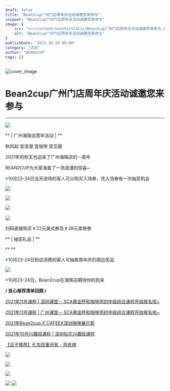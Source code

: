 ```yaml
---
draft: false
title: "Bean2cup广州门店周年庆活动诚邀您来参与"
snippet: "Bean2cup广州门店周年庆活动诚邀您来参与"
image: {
    src: "src/content/events/static/Bean2cup广州门店周年庆活动诚邀您来参与_01.jpeg",
    alt: "Bean2cup广州门店周年庆活动诚邀您来参与"
}
publishDate: "2021-10-20 00:00"
category: "活动"
author: "BEAN2CUP"
tags: []
---
```


![cover_image](./static/Bean2cup广州门店周年庆活动诚邀您来参与_01.jpeg)

#  Bean2cup广州门店周年庆活动诚邀您来参与



__ _ _ _ _

![](./static/Bean2cup广州门店周年庆活动诚邀您来参与_02.png)



** | 广州海珠店周年活动 |  **



秋风起 宜浪漫 宜咖啡 宜见面

2021年的秋天也迎来了广州海珠店的一周年

BEAN2CUP为大家准备了一场浪漫的惊喜~

*10月23-24日当天进场的客人可以购买入场券，凭入场券有一次抽奖机会

![](./static/Bean2cup广州门店周年庆活动诚邀您来参与_03.jpeg)

![](./static/Bean2cup广州门店周年庆活动诚邀您来参与_04.jpeg)



![](./static/Bean2cup广州门店周年庆活动诚邀您来参与_05.png)
‍

![](./static/Bean2cup广州门店周年庆活动诚邀您来参与_06.png)

扫码直接购买￥22元美式券及￥28元拿铁券





** | 抽奖礼品 |  **

**
**

*10月23-24日到店消费的客人可抽取周年庆的周边奖品

![](./static/Bean2cup广州门店周年庆活动诚邀您来参与_07.png)

*10月23-24日，Bean2cup在海珠店期待你的到来







**/ 良心推荐清单回顾 /**

[ 2021年11月课程 | 深圳课堂-- SCA黄金杯和咖啡师初中级组合课程开始报名啦~  ](http://mp.weixin.qq.com/s?__biz=MzAwNTYzODcxMg==&mid=2651354685&idx=1&sn=4a6a44f532a88fe1c857894e872406b0&chksm=80e5496ab792c07c0e677fed5b6c21b37f45011d8af638448b33b66ab367139041c4ea96f65d&scene=21#wechat_redirect)

[ 2021年11月课程 | 广州课堂-- SCA黄金杯和咖啡师初中级组合课程开始报名啦~  ](http://mp.weixin.qq.com/s?__biz=MzAwNTYzODcxMg==&mid=2651354685&idx=2&sn=53bca24c4bdc63898d2313a6d6c53569&chksm=80e5496ab792c07cb9847da9cb621ad454365ffe445fff2a76babfdb416c3c22ade11d99dbf8&scene=21#wechat_redirect)

[ 2021年Bean2cup X CAFEEX深圳咖啡展花絮
](http://mp.weixin.qq.com/s?__biz=MzAwNTYzODcxMg==&mid=2651354577&idx=1&sn=0e8b7196af6528036837b65891058822&chksm=80e54a86b792c390e53af5e2a2e6b391f6f215cf5839d1a7df7db58f047ed6d4599d3913de40&scene=21#wechat_redirect)

[ 2021年10月兴趣班课程 | 深圳拉花兴趣班课程  ](http://mp.weixin.qq.com/s?__biz=MzAwNTYzODcxMg==&mid=2651354629&idx=1&sn=487e6378a0e1120ea7f3d7842b40443e&chksm=80e54952b792c0447431709b78e0642a5507f756c19817189285f36e409d02f2c20cbb95d1b1&scene=21#wechat_redirect)

[ 【豆子推荐】孔加双重厌氧 - 茶玫瑰
](http://mp.weixin.qq.com/s?__biz=MzAwNTYzODcxMg==&mid=2651353574&idx=1&sn=0b505e726640f58368f9b21e5ac3e575&chksm=80e54eb1b792c7a7f64b70db8251015bb2a8b90edc105653c5c12d53e964912b387a4406bcc7&scene=21#wechat_redirect)

![](./static/Bean2cup广州门店周年庆活动诚邀您来参与_08.jpeg)

![](./static/Bean2cup广州门店周年庆活动诚邀您来参与_09.jpeg)

![](./static/Bean2cup广州门店周年庆活动诚邀您来参与_10.jpeg)

![](./static/Bean2cup广州门店周年庆活动诚邀您来参与_11.jpeg)
![](./static/Bean2cup广州门店周年庆活动诚邀您来参与_12.png)



